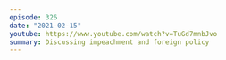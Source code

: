 ```yaml
---
episode: 326
date: "2021-02-15"
youtube: https://www.youtube.com/watch?v=TuGd7mnbJvo
summary: Discussing impeachment and foreign policy
---
```

